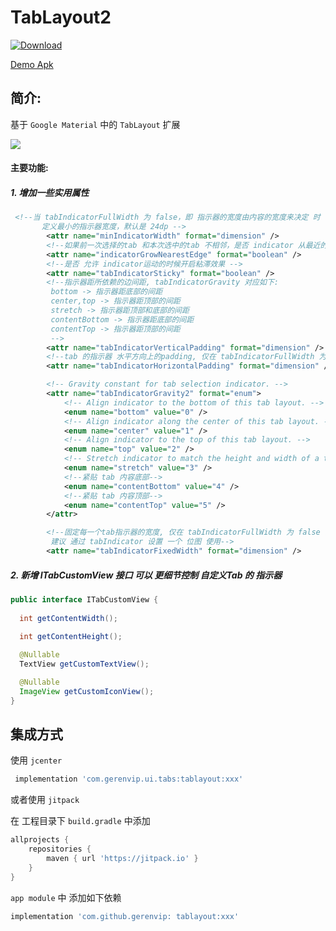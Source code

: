 # TabLayout2  
[ ![Download](https://api.bintray.com/packages/gerenvip/maven/TabLayout/images/download.svg) ](https://bintray.com/gerenvip/maven/TabLayout/_latestVersion)

[Demo Apk](https://github.com/gerenvip/tablayout/blob/master/samples-debug.apk?raw=true)
## 简介:  
基于 `Google Material` 中的 `TabLayout` 扩展   

 ![](https://github.com/gerenvip/tablayout/blob/master/demo.gif?raw=true)
   
#### 主要功能:  

##### 1. 增加一些实用属性  

```xml
 <!--当 tabIndicatorFullWidth 为 false，即 指示器的宽度由内容的宽度来决定 时
       定义最小的指示器宽度，默认是 24dp -->
        <attr name="minIndicatorWidth" format="dimension" />
        <!--如果前一次选择的tab 和本次选中的tab 不相邻，是否 indicator 从最近的边缘开始-->
        <attr name="indicatorGrowNearestEdge" format="boolean" />
        <!--是否 允许 indicator运动的时候开启粘滞效果 -->
        <attr name="tabIndicatorSticky" format="boolean" />
        <!--指示器距所依赖的边间距, tabIndicatorGravity 对应如下:
         bottom -> 指示器距底部的间距
         center,top -> 指示器距顶部的间距
         stretch -> 指示器距顶部和底部的间距
         contentBottom -> 指示器距底部的间距
         contentTop -> 指示器距顶部的间距
         -->
        <attr name="tabIndicatorVerticalPadding" format="dimension" />
        <!--tab 的指示器 水平方向上的padding, 仅在 tabIndicatorFullWidth 为 false 的情况下生效 -->
        <attr name="tabIndicatorHorizontalPadding" format="dimension" />

        <!-- Gravity constant for tab selection indicator. -->
        <attr name="tabIndicatorGravity2" format="enum">
            <!-- Align indicator to the bottom of this tab layout. -->
            <enum name="bottom" value="0" />
            <!-- Align indicator along the center of this tab layout. -->
            <enum name="center" value="1" />
            <!-- Align indicator to the top of this tab layout. -->
            <enum name="top" value="2" />
            <!-- Stretch indicator to match the height and width of a tab item in this layout. -->
            <enum name="stretch" value="3" />
            <!--紧贴 tab 内容底部-->
            <enum name="contentBottom" value="4" />
            <!--紧贴 tab 内容顶部-->
            <enum name="contentTop" value="5" />
        </attr>

        <!--固定每一个tab指示器的宽度, 仅在 tabIndicatorFullWidth 为 false 的情况下生效,
         建议 通过 tabIndicator 设置 一个 位图 使用-->
        <attr name="tabIndicatorFixedWidth" format="dimension" />
```

##### 2. 新增 ITabCustomView 接口 可以 更细节控制 自定义Tab 的 指示器  

```java
public interface ITabCustomView {
 
  int getContentWidth();
  
  int getContentHeight();

  @Nullable
  TextView getCustomTextView();

  @Nullable
  ImageView getCustomIconView();
}
```

## 集成方式   

使用 `jcenter`   
```groovy
 implementation 'com.gerenvip.ui.tabs:tablayout:xxx'
```
或者使用 `jitpack` 

在 工程目录下 `build.gradle` 中添加   

```groovy
allprojects {
    repositories {
        maven { url 'https://jitpack.io' }
    }
}
```
`app module` 中 添加如下依赖   
```groovy
implementation 'com.github.gerenvip: tablayout:xxx'
```